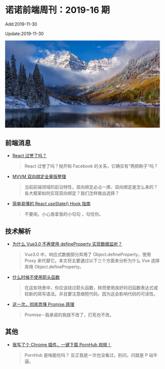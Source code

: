 <!--
 * @Description: weekly-16
 * @Author: zoeblow
 * @Email: wangfuyuan@nnuo.com
 * @Date: 2019-11-29 17:06:20
 * @LastEditors: zoeblow
 * @LastEditTime: 2019-12-06 16:28:42
 * @FilePath: \nuofe-weekly\2019\weekly-16.md
 -->

# 诺诺前端周刊：2019-16 期

Add:2019-11-30

Update:2019-11-30

![201916](../images/2019/201916.jpg)

## 前端消息

- [React 过誉了吗？](https://mp.weixin.qq.com/s/15b8jzfeakj5PUAkSBpoaw)

  > React 过誉了吗？抛开和 Facebook 的关系，它确实有“两把刷子“吗？

- [MVVM 双向绑定全量版整理](https://mp.weixin.qq.com/s/MCuryUvco5_86HsMmVa21w)

  > 当前前端领域的前沿特性，双向绑定必占一席，双向绑定是怎么来的？各大框架如何实现双向绑定？我们怎样做出选择？

- [简单易懂的 React useState() Hook 指南](https://mp.weixin.qq.com/s/eiOQfZHwvwu9xIUpvKCIow)

  > 不要闹，小心我拿我的小勾勾 ，勾住你。

## 技术解析

- [为什么 Vue3.0 不再使用 defineProperty 实现数据监听？](https://mp.weixin.qq.com/s/O8iL4o8oPpqTm4URRveOIA)

  > Vue3.0 中，响应式数据部分弃用了 Object.defineProperty，使用 Proxy 来代替它。本文将主要通过以下三个方面来分析为什么 Vue 选择弃用 Object.defineProperty。

- [什么时候不使用箭头函数](https://mp.weixin.qq.com/s/UQf0YBjZWiMFq0q-hezYiQ)

  > 在这些场景中，你应该绕过箭头函数，转而使用良好的旧函数表达式或较新的简写语法。并且要注意缩短代码，因为这会影响代码的可读性。

- [这一次，彻底弄懂 Promise 原理](https://mp.weixin.qq.com/s/2kz8Vg8zEwPVLy47WFHRuQ)

  > Promise--我承诺的我就不改了，打死也不改。

<!-- ## 业界新闻

- [TypeScript 3.7 Beta 版发布](https://juejin.im/post/5db2537d6fb9a0208b11f94f)

  > 我们很高兴发布 TypeScript 3.7 Beta 版，它包含了 TypeScript 3.7 版本的所有功能。从现在到最后发布之前，我们将修复错误并进一步提高它的性能和稳定性。 -->

## 其他

- [我写了个 Chrome 插件，一键下载 PornHub 视频！](https://mp.weixin.qq.com/s/yMxyYOcdQZMseMqhjCploQ)

  > PornHub 是啥能吃吗？ 反正我是一次也没看过，别问，问就是 P 站牛逼。
